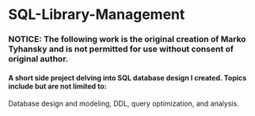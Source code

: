 # SQL-Library-Management
### NOTICE: The following work is the original creation of Marko Tyhansky and is not permitted for use without consent of original author.
#### A short side project delving into SQL database design I created. Topics include but are not limited to:
Database design and modeling, DDL, query optimization, and analysis.
